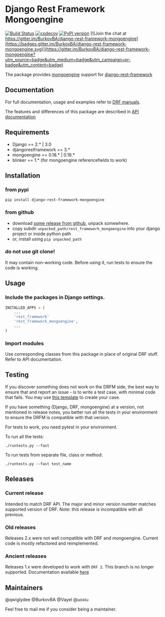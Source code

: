 Django Rest Framework Mongoengine
=================================

[![Build Status](https://travis-ci.org/umutbozkurt/django-rest-framework-mongoengine.svg?branch=master)](https://travis-ci.org/umutbozkurt/django-rest-framework-mongoengine)
[![codecov](https://codecov.io/gh/umutbozkurt/django-rest-framework-mongoengine/branch/master/graph/badge.svg)](https://codecov.io/gh/umutbozkurt/django-rest-framework-mongoengine)
[![PyPI version](https://badge.fury.io/py/django-rest-framework-mongoengine.svg)](https://badge.fury.io/py/django-rest-framework-mongoengine)
[![Join the chat at https://gitter.im/BurkovBA/django-rest-framework-mongoengine](https://badges.gitter.im/BurkovBA/django-rest-framework-mongoengine.svg)](https://gitter.im/BurkovBA/django-rest-framework-mongoengine?utm_source=badge&utm_medium=badge&utm_campaign=pr-badge&utm_content=badge)


The package provides [mongoengine](http://mongoengine.org/) support for [django-rest-framework](https://github.com/tomchristie/django-rest-framework)

## Documentation

For full documentation, usage and examples refer to [DRF manuals](http://www.django-rest-framework.org/). 

The features and differences of this package are described in [API documentation](http://umutbozkurt.github.io/django-rest-framework-mongoengine/) 

## Requirements

* Django == 2.* | 3.0
* djangorestframework == 3.*
* mongoengine == 0.18.* | 0.19.*
* blinker == 1.* (for mongoengine referencefields to work)

## Installation

### from pypi

`pip install django-rest-framework-mongoengine`

### from github

* download [some release from github](https://github.com/umutbozkurt/django-rest-framework-mongoengine/releases), unpack somewhere.
* copy subdir `unpacked_path/rest_framework_mongoengine` into your django project or inside python path
* or, install using `pip unpacked_path`

### do not use git clone!

It may contain non-working code. Before using it, run tests to ensure the code is working.

## Usage

### Include the packages in Django settings.

```Python
INSTALLED_APPS = (
    ...
    'rest_framework'
    'rest_framework_mongoengine',
    ...
)
```

### Import modules

Use corresponding classes from this package in place of original DRF stuff. Refer to API documentation.

## Testing

If you discover something does not work on the DRFM side, the best way to ensure that and report an issue - is to write a test case, with minimal code that fails. 
You may use [this template](https://github.com/umutbozkurt/django-rest-framework-mongoengine/blob/master/tests/test_dumb.py) to create your case.

If you have something (Django, DRF, mongoengine) at a version, not mentioned in release notes, you better run all the tests in your environment to ensure the DRFM is compatible with that version.

For tests to work, you need pytest in your environment. 

To run all the tests:

```./runtests.py --fast```

To run tests from separate file, class or method:

```./runtests.py --fast test_name```

## Releases

### Current release 

Intended to match DRF API. The major and minor version number matches supported version of DRF.
Note: this release is incompatible with all previous.

### Old releases

Releases 2.x were not well compatible with DRF and mongoengine. Current code is mostly refactored and reimplemented.

### Ancient releases

Releases 1.x were developed to work with `DRF 2`. This branch is no longer supported. 
Documentation available [here](https://github.com/umutbozkurt/django-rest-framework-mongoengine/blob/drf_2_support/README.md)

## Maintainers

@qwiglydee
@BurkovBA
@Vayel
@uoxiu

Feel free to mail me if you consider being a maintainer.

